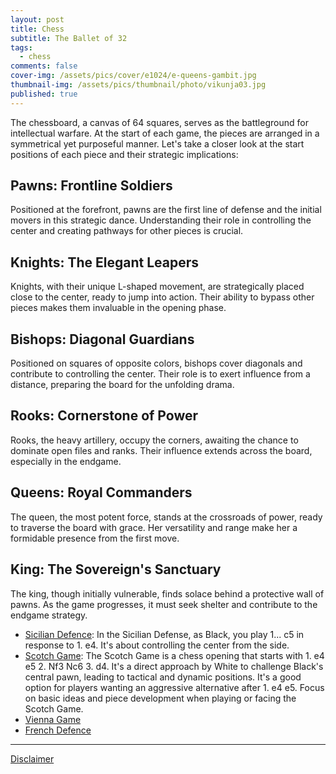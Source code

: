 ```yaml
---
layout: post
title: Chess
subtitle: The Ballet of 32
tags:
  - chess
comments: false
cover-img: /assets/pics/cover/e1024/e-queens-gambit.jpg
thumbnail-img: /assets/pics/thumbnail/photo/vikunja03.jpg
published: true
---
```


The chessboard, a canvas of 64 squares, serves as the battleground for intellectual warfare. At the start of each game, the pieces are arranged in a symmetrical yet purposeful manner. Let's take a closer look at the start positions of each piece and their strategic implications:

## Pawns: Frontline Soldiers

Positioned at the forefront, pawns are the first line of defense and the initial movers in this strategic dance. Understanding their role in controlling the center and creating pathways for other pieces is crucial.

## Knights: The Elegant Leapers

Knights, with their unique L-shaped movement, are strategically placed close to the center, ready to jump into action. Their ability to bypass other pieces makes them invaluable in the opening phase.

## Bishops: Diagonal Guardians

Positioned on squares of opposite colors, bishops cover diagonals and contribute to controlling the center. Their role is to exert influence from a distance, preparing the board for the unfolding drama.

## Rooks: Cornerstone of Power

Rooks, the heavy artillery, occupy the corners, awaiting the chance to dominate open files and ranks. Their influence extends across the board, especially in the endgame.

## Queens: Royal Commanders

The queen, the most potent force, stands at the crossroads of power, ready to traverse the board with grace. Her versatility and range make her a formidable presence from the first move.

## King: The Sovereign's Sanctuary

The king, though initially vulnerable, finds solace behind a protective wall of pawns. As the game progresses, it must seek shelter and contribute to the endgame strategy.


- [Sicilian Defence](https://en.wikipedia.org/wiki/Sicilian_Defence): In the Sicilian Defense, as Black, you play 1... c5 in response to 1. e4. It's about controlling the center from the side.
- [Scotch Game](https://en.wikipedia.org/wiki/Scotch_Game): The Scotch Game is a chess opening that starts with 1. e4 e5 2. Nf3 Nc6 3. d4. It's a direct approach by White to challenge Black's central pawn, leading to tactical and dynamic positions. It's a good option for players wanting an aggressive alternative after 1. e4 e5. Focus on basic ideas and piece development when playing or facing the Scotch Game.
- [Vienna Game](https://en.wikipedia.org/wiki/Vienna_Game)
- [French Defence](https://en.wikipedia.org/wiki/French_Defence)
---

[Disclaimer](https://talonendm.github.io/disclaimer)

